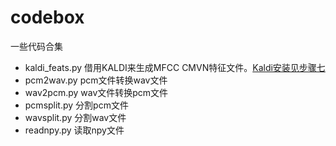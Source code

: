 # codebox
一些代码合集
- kaldi_feats.py 借用KALDI来生成MFCC CMVN特征文件。[Kaldi安装见步骤七](https://blog.csdn.net/sleepinghm/article/details/117631606)
- pcm2wav.py pcm文件转换wav文件
- wav2pcm.py wav文件转换pcm文件
- pcmsplit.py 分割pcm文件
- wavsplit.py 分割wav文件
- readnpy.py 读取npy文件

